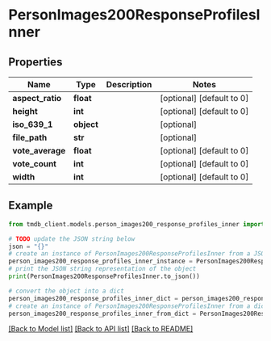 # PersonImages200ResponseProfilesInner


## Properties

Name | Type | Description | Notes
------------ | ------------- | ------------- | -------------
**aspect_ratio** | **float** |  | [optional] [default to 0]
**height** | **int** |  | [optional] [default to 0]
**iso_639_1** | **object** |  | [optional] 
**file_path** | **str** |  | [optional] 
**vote_average** | **float** |  | [optional] [default to 0]
**vote_count** | **int** |  | [optional] [default to 0]
**width** | **int** |  | [optional] [default to 0]

## Example

```python
from tmdb_client.models.person_images200_response_profiles_inner import PersonImages200ResponseProfilesInner

# TODO update the JSON string below
json = "{}"
# create an instance of PersonImages200ResponseProfilesInner from a JSON string
person_images200_response_profiles_inner_instance = PersonImages200ResponseProfilesInner.from_json(json)
# print the JSON string representation of the object
print(PersonImages200ResponseProfilesInner.to_json())

# convert the object into a dict
person_images200_response_profiles_inner_dict = person_images200_response_profiles_inner_instance.to_dict()
# create an instance of PersonImages200ResponseProfilesInner from a dict
person_images200_response_profiles_inner_from_dict = PersonImages200ResponseProfilesInner.from_dict(person_images200_response_profiles_inner_dict)
```
[[Back to Model list]](../README.md#documentation-for-models) [[Back to API list]](../README.md#documentation-for-api-endpoints) [[Back to README]](../README.md)


